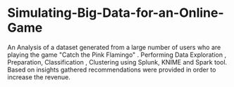 # Simulating-Big-Data-for-an-Online-Game
An Analysis of a dataset generated from a large number of users who are playing the game "Catch the Pink Flamingo" . Performing Data Exploration , Preparation, Classification , Clustering using Splunk, KNIME and Spark tool. Based on insights gathered recommendations were provided in order to increase the revenue.
